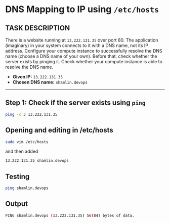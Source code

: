 # DNS Mapping to IP using `/etc/hosts`

## TASK DESCRIPTION

There is a website running at `13.222.131.35` over port 80. The application (imaginary) in your system connects to it with a DNS name, not its IP address. Configure your compute instance to successfully resolve the DNS name (choose a DNS name of your own). Before that, check whether the server exists by pinging it. Check whether your compute instance is able to resolve the DNS name.

- **Given IP:** `13.222.131.35`
- **Chosen DNS name:** `shamlin.devops`

---

## Step 1: Check if the server exists using `ping`

```bash
ping -c 3 13.222.131.35
```
## Opening and editing in /etc/hosts
```bash
sudo vim /etc/hosts
```
and then added 
```bash
13.222.131.35 shamlin.devops
```

## Testing
```bash
ping shamlin.devops
```
## Output
```bash
PING shamlin.devops (13.222.131.35) 56(84) bytes of data.
```
